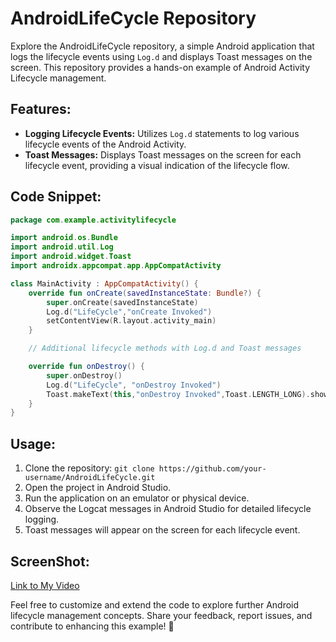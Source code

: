 # AndroidLifeCycle Repository

Explore the AndroidLifeCycle repository, a simple Android application that logs the lifecycle events using `Log.d` and displays Toast messages on the screen. This repository provides a hands-on example of Android Activity Lifecycle management.

## Features:
- **Logging Lifecycle Events:** Utilizes `Log.d` statements to log various lifecycle events of the Android Activity.
- **Toast Messages:** Displays Toast messages on the screen for each lifecycle event, providing a visual indication of the lifecycle flow.

## Code Snippet:
```kotlin
package com.example.activitylifecycle

import android.os.Bundle
import android.util.Log
import android.widget.Toast
import androidx.appcompat.app.AppCompatActivity

class MainActivity : AppCompatActivity() {
    override fun onCreate(savedInstanceState: Bundle?) {
        super.onCreate(savedInstanceState)
        Log.d("LifeCycle","onCreate Invoked")
        setContentView(R.layout.activity_main)
    }

    // Additional lifecycle methods with Log.d and Toast messages

    override fun onDestroy() {
        super.onDestroy()
        Log.d("LifeCycle", "onDestroy Invoked")
        Toast.makeText(this,"onDestroy Invoked",Toast.LENGTH_LONG).show()
    }
}
```

## Usage:
1. Clone the repository: `git clone https://github.com/your-username/AndroidLifeCycle.git`
2. Open the project in Android Studio.
3. Run the application on an emulator or physical device.
4. Observe the Logcat messages in Android Studio for detailed lifecycle logging.
5. Toast messages will appear on the screen for each lifecycle event.
   
## ScreenShot:
[Link to My Video](/activitylifecycle-ezgif.com-video-to-gif-converter.gif)


Feel free to customize and extend the code to explore further Android lifecycle management concepts. Share your feedback, report issues, and contribute to enhancing this example! 🚀
